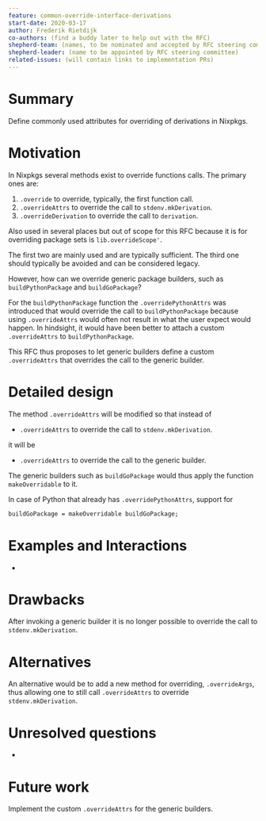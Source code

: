 ```yaml
---
feature: common-override-interface-derivations
start-date: 2020-03-17
author: Frederik Rietdijk
co-authors: (find a buddy later to help out with the RFC)
shepherd-team: (names, to be nominated and accepted by RFC steering committee)
shepherd-leader: (name to be appointed by RFC steering committee)
related-issues: (will contain links to implementation PRs)
---
```


# Summary
[summary]: #summary

Define commonly used attributes for overriding of derivations in Nixpkgs.

# Motivation
[motivation]: #motivation

In Nixpkgs several methods exist to override functions calls. The primary ones are:

1. `.override` to override, typically, the first function call.
2. `.overrideAttrs` to override the call to `stdenv.mkDerivation`.
3. `.overrideDerivation` to override the call to `derivation`.

Also used in several places but out of scope for this RFC because it is for
overriding package sets is `lib.overrideScope'`.

The first two are mainly used and are typically sufficient. The third one should
typically be avoided and can be considered legacy.

However, how can we override generic package builders, such as `buildPythonPackage` and `buildGoPackage`?

For the `buildPythonPackage` function the `.overridePythonAttrs` was introduced that would override the call to `buildPythonPackage` because using `.overrideAttrs` would often not result in what the user expect would happen. In hindsight, it would have been better to attach a custom `.overrideAttrs` to `buildPythonPackage`.

This RFC thus proposes to let generic builders define a custom `.overrideAttrs` that overrides the call to the generic builder.

# Detailed design
[design]: #detailed-design

The method `.overrideAttrs` will be modified so that instead of

- `.overrideAttrs` to override the call to `stdenv.mkDerivation`.

it will be

- `.overrideAttrs` to override the call to the generic builder.

The generic builders such as `buildGoPackage` would thus apply the function `makeOverridable` to it.

In case of Python that already has `.overridePythonAttrs`, support for
```nix
buildGoPackage = makeOverridable buildGoPackage;
```

# Examples and Interactions
[examples-and-interactions]: #examples-and-interactions

-

# Drawbacks
[drawbacks]: #drawbacks

After invoking a generic builder it is no longer possible to override the call to `stdenv.mkDerivation`.

# Alternatives
[alternatives]: #alternatives

An alternative would be to add a new method for overriding, `.overrideArgs`, thus allowing one to still call `.overrideAttrs` to override `stdenv.mkDerivation`.

# Unresolved questions
[unresolved]: #unresolved-questions

-

# Future work
[future]: #future-work

Implement the custom `.overrideAttrs` for the generic builders.
